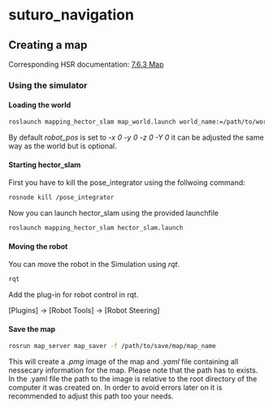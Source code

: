 # suturo_navigation

## Creating a map
Corresponding HSR documentation: [7.6.3 Map](https://docs.hsr.io/manual_en/development/base_map.html?highlight=mapping)

### Using the simulator
#### Loading the world
```bash
roslaunch mapping_hector_slam map_world.launch world_name:=/path/to/world.world
```
By default *robot_pos* is set to *-x 0 -y 0 -z 0 -Y 0* it can be adjusted the same way as the world but is optional.

#### Starting hector_slam
First you have to kill the pose_integrator using the follwoing command:
```bash
rosnode kill /pose_integrator
```
Now you can launch hector_slam using the provided launchfile
```bash
roslaunch mapping_hector_slam hector_slam.launch
```

#### Moving the robot
You can move the robot in the Simulation using *rqt*.
```bash
rqt
```
Add the plug-in for robot control in rqt.

[Plugins] -> [Robot Tools] -> [Robot Steering]

#### Save the map
```bash
rosrun map_server map_saver -f /path/to/save/map/map_name
```
This will create a *.pmg* image of the map and *.yaml* file containing all nessecary information for the map. Please note that the path has to exists.
In the .yaml file the path to the image is relative to the root directory of the computer it was created on. In order to avoid errors later on it is recommended to adjust this path too your needs. 

